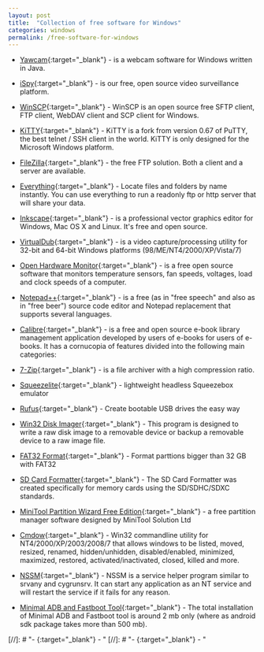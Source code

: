 ```yaml
---
layout: post
title:  "Collection of free software for Windows"
categories: windows 
permalink: /free-software-for-windows
---
```


- [Yawcam](http://www.yawcam.com/){:target="_blank"} - is a webcam software for Windows written in Java.

- [iSpy](http://www.ispyconnect.com/){:target="_blank"} -  is our free, open source video surveillance platform. 

- [WinSCP](https://winscp.net/){:target="_blank"} - WinSCP is an open source free SFTP client, FTP client, WebDAV client and SCP client for Windows.

- [KiTTY](http://www.9bis.net/kitty/){:target="_blank"} - KiTTY is a fork from version 0.67 of PuTTY, the best telnet / SSH client in the world. KiTTY is only designed for the Microsoft Windows platform.

- [FileZilla](https://filezilla-project.org/){:target="_blank"} - the free FTP solution. Both a client and a server are available.

- [Everything](http://www.voidtools.com){:target="_blank"} - Locate files and folders by name instantly. You can use everything to run a readonly ftp or http server that will share your data.

- [Inkscape](https://inkscape.org){:target="_blank"} - is a professional vector graphics editor for Windows, Mac OS X and Linux. It's free and open source.

- [VirtualDub](http://virtualdub.org/){:target="_blank"} - is a video capture/processing utility for 32-bit and 64-bit Windows platforms (98/ME/NT4/2000/XP/Vista/7)

- [Open Hardware Monitor](http://openhardwaremonitor.org/){:target="_blank"} - is a free open source software that monitors temperature sensors, fan speeds, voltages, load and clock speeds of a computer.

- [Notepad++](https://notepad-plus-plus.org/){:target="_blank"} - is a free (as in "free speech" and also as in "free beer") source code editor and Notepad replacement that supports several languages.

- [Calibre](https://calibre-ebook.com/){:target="_blank"} - is a free and open source e-book library management application developed by users of e-books for users of e-books. It has a cornucopia of features divided into the following main categories:

- [7-Zip](http://www.7-zip.org/){:target="_blank"} - is a file archiver with a high compression ratio.

- [Squeezelite](https://code.google.com/archive/p/squeezelite/downloads){:target="_blank"} - lightweight headless Squeezebox emulator

- [Rufus](https://rufus.akeo.ie/){:target="_blank"} - Create bootable USB drives the easy way

- [Win32 Disk Imager](https://sourceforge.net/projects/win32diskimager/){:target="_blank"} - This program is designed to write a raw disk image to a removable device or backup a removable device to a raw image file.

- [FAT32 Format](http://www.ridgecrop.demon.co.uk/index.htm?guiformat.htm){:target="_blank"} - Format parttions bigger than 32 GB with FAT32

- [SD Card Formatter](https://www.sdcard.org/downloads/formatter_4/){:target="_blank"} - The SD Card Formatter was created specifically for memory cards using the SD/SDHC/SDXC standards.

- [MiniTool Partition Wizard Free Edition](http://www.minitool.com/download-center/partition-manager-download.html){:target="_blank"} - a free partition manager software designed by MiniTool Solution Ltd

- [Cmdow](https://ritchielawrence.github.io/cmdow/){:target="_blank"} - Win32 commandline utility for NT4/2000/XP/2003/2008/7 that allows windows to be listed, moved, resized, renamed, hidden/unhidden, disabled/enabled, minimized, maximized, restored, activated/inactivated, closed, killed and more.

- [NSSM](https://nssm.cc/){:target="_blank"} - NSSM is a service helper program similar to srvany and cygrunsrv.  It can start any application as an NT service and will restart the service if it fails for any reason.

- [Minimal ADB and Fastboot Tool](https://androidmtk.com/download-minimal-adb-and-fastboot-tool){:target="_blank"} - The total installation of Minimal ADB and Fastboot tool is around 2 mb only (where as android sdk package takes more than 500 mb).

[//]: # "- [](){:target="_blank"} - "
[//]: # "- [](){:target="_blank"} - "
